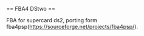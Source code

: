 == FBA4 DStwo ==

FBA for supercard ds2, porting form fba4psp(https://sourceforge.net/projects/fba4psp/).